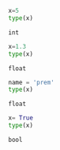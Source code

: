 ```python
x=5
type(x)
```




    int




```python
x=1.3
type(x)
```




    float




```python
name = 'prem'
type(x)
```




    float




```python
x= True 
type(x)
```




    bool




```python

```
